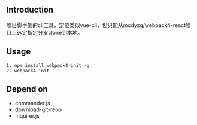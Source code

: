 ## Introduction

项目脚手架的cli工具，定位类似vue-cli，但只能从mcdyzg/webpack4-react项目上选定指定分支clone到本地。

## Usage

```
1. npm install webpack4-init -g
2. webpack4-init
```
## Depend on

- commander.js
- download-git-repo
- Inquirer.js

